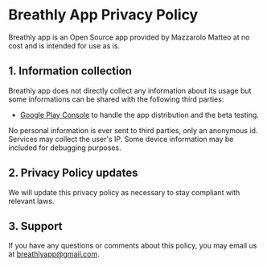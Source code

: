 # Breathly App Privacy Policy

Breathly app is an Open Source app provided by Mazzarolo Matteo at no cost and is intended for use as is.

## 1. Information collection

Breathly app does not directly collect any information about its usage but some informations can be shared with the following third parties:

- [Google Play Console](https://play.google.com/apps/publish/) to handle the app distribution and the beta testing.

No personal information is ever sent to third parties, only an anonymous id. Services may collect the user's IP. Some device information may be included for debugging purposes.

## 2. Privacy Policy updates

We will update this privacy policy as necessary to stay compliant with relevant laws.

## 3. Support

If you have any questions or comments about this policy, you may email us at [breathlyapp@gmail.com](breathlyapp@gmail.com).
